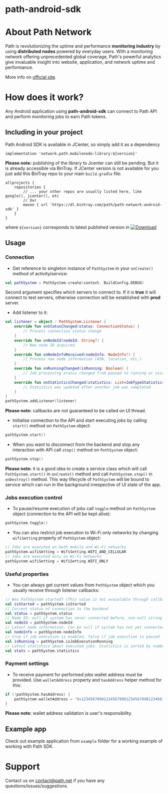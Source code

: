 
# path-android-sdk

# About Path Network

Path is revolutionizing the uptime and performance **monitoring industry** by using **distributed nodes** powered by everyday users. With a monitoring network offering unprecedented global coverage, Path's powerful analytics give invaluable insight into website, application, and network uptime and performance.

More info on [official site](https://path.net).

# How does it work?

Any Android application using **path-android-sdk** can connect to Path API and perform monitoring jobs to earn Path tokens.

## Including in your project

Path Android SDK is available in JCenter, so simply add it as a dependency

```
implementation 'network.path.mobilenode:library:${version}'
```
**Please note:** publishing of the library to Jcenter can still be pending. But it is already accessible via BinTray. If JCenter version is not available for you just add this BinTray repo to your main `build.gradle` file:
```
allprojects {  
    repositories {  
	    // ... your other repos are usually listed here, like google(), jcenter(), etc
	    // Our 
        maven { url 'https://dl.bintray.com/path/path-network-android-sdk' }
    }  
}
```

where `${version}` corresponds to latest published version in [ ![Download](https://api.bintray.com/packages/path/path-network-android-sdk/path-network-android-sdk/images/download.svg?version=1.0.1) ](https://bintray.com/path/path-network-android-sdk/path-network-android-sdk/1.0.1/link)
## Usage
### Connection
* Get reference to singleton instance of `PathSystem` in your `onCreate()` method of activity/service:
```kotlin
val pathSystem = PathSystem.create(context, BuildConfig.DEBUG)
```
Second argument specifies which servers to connect to. If it is **true** it will connect to test servers, otherwise connection will be established with **prod** server. 

* Add listener to it:
```kotlin
val listener = object : PathSystem.Listener {
    override fun onStatusChanged(status: ConnectionStatus) {
        // Process connection status change 
    }
    override fun onNodeId(nodeId: String?) {
        // New node ID acquired
    }
    override fun onNodeInfoReceived(nodeInfo: NodeInfo?) {
        // Process new node information (ASN, location, etc.)
    }
    override fun onRunningChanged(isRunning: Boolean) {
        // Job processing status changed from paused to running or vice versa
    }
    override fun onStatisticsChanged(statistics: List<JobTypeStatistics>) {
        // Statistics was updated after another job was completed
    }
}
pathSystem.addListener(listener)
```
**Please note:** callbacks are not guaranteed to be called on UI thread.

* Initialise connection to the API and start executing jobs by calling `start()` method on `PathSystem` object:
```kotlin
pathSystem.start()
``` 

* When you want to disconnect from the backend and stop any interaction with API call `stop()` method on `PathSystem` object:
```kotlin
pathSystem.stop()
```

**Please note:** it is a good idea to create a service class which will call `PathSystem.start()` in `onCreate()` method and call `PathSystem.stop()` in `onDestroy()` method. This way lifecycle of `PathSystem` will be bound to service which can run in the background irrespective of UI state of the app.

### Jobs execution control
* To pause/resume execution of jobs call `toggle` method on `PathSystem` object (connection to the API will be kept alive):
```kotlin
pathSystem.toggle()
```

* You can also restrict job execution to Wi-Fi only networks by changing `wifiSetting` property of `PathSystem` object:
```kotlin
// Jobs are executed on both mobile and Wi-Fi networks
pathSystem.wifiSetting = WifiSetting.WIFI_AND_CELLULAR 
// Jobs are executed only on Wi-Fi networks
pathSystem.wifiSetting = WifiSetting.WIFI_ONLY 
```

###  Useful properties
* You can always get current values from `PathSystem` object which you usually receive through listener callbacks:
```kotlin
// Was PathSystem started? (This value is not avaialable through callbacks)
val isStarted = pathSystem.isStarted
// Current status of connection to the backend
val status = pathSystem.status
// Node ID: null if system has never connected before, non-null string value otherwise
val nodeId = pathSystem.nodeId 
// Latest node information. Can be null if system has not yet connected
val nodeInfo = pathSystem.nodeInfo 
// true if job execution is enabled, false if job execution is paused
val isRunning = pathSystem.isJobExecutionRunning
// Latest statistics about executed jobs. Statistics is sorted by number of jobs and average latency
val stats = pathSystem.statistics 
```

### Payment settings
* To receive payment for performed jobs wallet address must be provided. Use `walletAddress` property and `hasAddress` helper method for this:
```kotlin
if (!pathSystem.hasAddress) {
	pathSystem.walletAddress = "0x1234567890123456789012345678901234567890"
}
```
**Please note:** wallet address validation is user's responsibility.

## Example app
Check out example application from `example` folder for a working example of working with Path SDK.

# Support

Contact us on contact@path.net if you have any questions/issues/suggestions.
